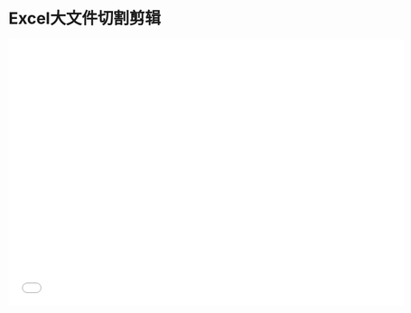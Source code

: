 # Excel大文件切割剪辑

<iframe src="//player.bilibili.com/player.html?aid=374077160&bvid=BV1qo4y1d7SA&cid=294266909&page=1" scrolling="no" border="0" frameborder="no" framespacing="0" allowfullscreen="true"  width="700px" height="472px"> </iframe>
